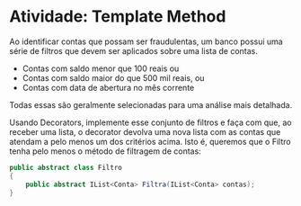 ﻿# Atividade: Template Method

Ao identificar contas que possam ser fraudulentas, um banco possui uma série de filtros que devem ser aplicados sobre uma lista de contas.

- Contas com saldo menor que 100 reais ou
- Contas com saldo maior do que 500 mil reais, ou
- Contas com data de abertura no mês corrente 

Todas essas são geralmente selecionadas para uma análise mais detalhada.

Usando Decorators, implemente esse conjunto de filtros e faça com que, ao receber uma lista, o decorator devolva uma nova lista com as contas que atendam a pelo menos um dos critérios acima. Isto é, queremos que o Filtro tenha pelo menos o método de filtragem de contas:

```csharp
public abstract class Filtro 
{
    public abstract IList<Conta> Filtra(IList<Conta> contas);
}
```